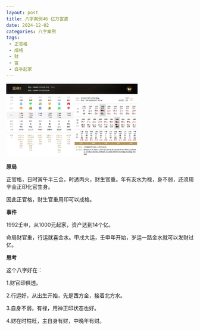 ```yaml
---
layout: post
title: 八字案例46 亿万富婆
date: 2024-12-02
categories: 八字案例
tags: 
 - 正官格
 - 成格
 - 财
 - 富
 - 白手起家
---
```


<img src="/images/bazi-example/bazi-example-46.PNG" width="70%">

**原局**

正官格，日时寅午半三合，时透丙火，财生官重。年有亥水为禄，身不弱，还须用辛金正印化官生身。

因此正官格，财生官重用印可以成格。

**事件**

1992壬申，从1000元起家，资产达到14个亿。

命局财官重，行运就喜金水。甲戌大运，壬申年开始，岁运一路金水就可以发财过亿。

**思考**

这个八字好在：

1.财官印俱透。

2.行运好，从出生开始，先是西方金，接着北方水。

3.自身不弱，有禄，用神正印状态也好。

4.财在时柱旺，主自身有财，中晚年有财。
